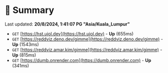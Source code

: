 # 📖 Summary
Last updated: **20/8/2024, 1:41:07 PG "Asia/Kuala_Lumpur"**

- `GET` [https://hst.ujol.dev](https://hst.ujol.dev) - **Up** (655ms)
- `GET` [https://reddviz.deno.dev/gimme](https://reddviz.deno.dev/gimme) - **Up** (1543ms)
- `GET` [https://reddviz.amar.kim/gimme](https://reddviz.amar.kim/gimme) - **Up** (815ms)
- `GET` [https://dumb.onrender.com](https://dumb.onrender.com) - **Up** (341ms)
